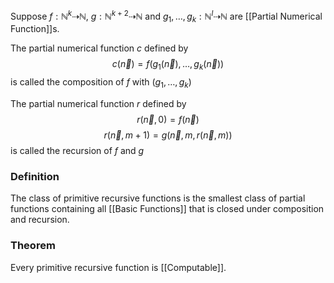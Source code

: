 Suppose $f:\mathbb{N}^{k}\dashrightarrow \mathbb{N}$, $g:\mathbb{N}^{k+2}\dashrightarrow \mathbb{N}$ and $g_{1},\dots,g_{k}:\mathbb{N}^{l}\dashrightarrow \mathbb{N}$ are [[Partial Numerical Function]]s.

The partial numerical function $c$ defined by
$$
c(\vec{n})=f(g_{1}(\vec{n}),\dots,g_{k}(\vec{n}))
$$
is called the composition of $f$ with $(g_{1},\dots,g_{k})$

The partial numerical function $r$ defined by
$$
r(\vec{n},0)=f(\vec{n})
$$
$$
r(\vec{n},m+1)=g(\vec{n},m,r(\vec{n},m))
$$
is called the recursion of $f$ and $g$

### Definition
The class of primitive recursive functions is the smallest class of partial functions containing all [[Basic Functions]] that is closed under composition and recursion.

### Theorem
Every primitive recursive function is [[Computable]].